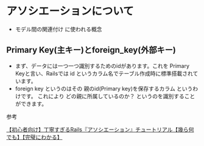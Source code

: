 # アソシエーションについて

- モデル間の関連付け に使われる概念

## Primary Key(主キー)とforeign_key(外部キー)
- まず、データには一つ一つ識別するためのidがあります。これを Primary Keyと言い、Railsでは id というカラム名でテーブル作成時に標準搭載されています。
- foreign key というのはその 親のid(Primary key)を保存するカラム というわけです。
これにより どの親に所属しているのか？ というのを識別することができます。
























参考

[【初心者向け】丁寧すぎるRails『アソシエーション』チュートリアル【幾ら何でも】【完璧にわかる】](https://qiita.com/kazukimatsumoto/items/14bdff681ec5ddac26d1#%E3%82%B3%E3%83%B3%E3%83%88%E3%83%AD%E3%83%BC%E3%83%A9%E3%83%93%E3%83%A5%E3%83%BC%E3%81%AE%E5%AE%9F%E8%A3%85)